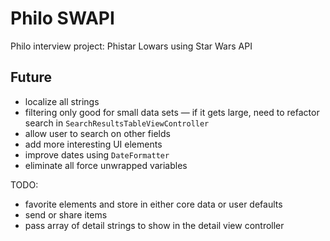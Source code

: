 # Philo SWAPI
Philo interview project: Phistar Lowars using Star Wars API

## Future
- localize all strings
- filtering only good for small data sets — if it gets large, need to refactor search in `SearchResultsTableViewController`
- allow user to search on other fields
- add more interesting UI elements
- improve dates using `DateFormatter`
- eliminate all force unwrapped variables

TODO:
- favorite elements and store in either core data or user defaults
- send or share items 
- pass array of detail strings to show in the detail view controller
